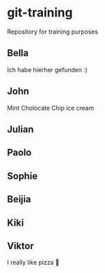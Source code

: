 # git-training

Repository for training purposes

## Bella
Ich habe hierher gefunden :)

## John
Mint Cholocate Chip ice cream

## Julian

## Paolo

## Sophie

## Beijia

## Kiki

## Viktor

I really like pizza 🍕
